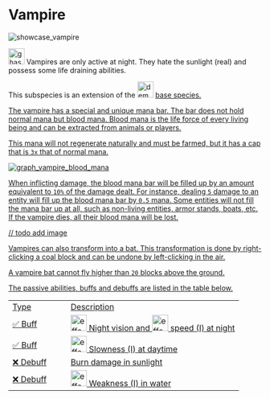 # Vampire

<img src="showcase_vampire.png" alt="showcase_vampire" title="Vampire Showcase"/>

<img src="item_ghast_tear.png" alt="ghast_tear" width="32" style="inline" title="Ghast Tear"/> Vampires are only active at night. They hate the sunlight (real) and possess some life draining abilities.

<tip>This subspecies is an extension of the <img src="item_fire_charge.png" alt="demon_icon" width="32" style="inline" title="Demon Icon"/> <a href="Demon.md"/> base species.</tip>

<chapter title="Key Ability">

<chapter title="Bloodthirsty Frenzy">

The vampire has a special and unique mana bar.
The bar does not hold normal mana but blood mana.
Blood mana is the life force of every living being and can be extracted from animals or players. 

This mana will not regenerate naturally and must be farmed, but it has a cap that is `3x` that of normal mana.

<img src="graph_vampire_blood_mana.png" alt="graph_vampire_blood_mana" title="Vampire blood mana"/>

When inflicting damage, the blood mana bar will be filled up by an amount equivalent to `10%` of the damage dealt.
For instance, dealing `5` damage to an entity will fill up the blood mana bar by `0.5` mana.
Some entities will not fill the mana bar up at all, such as non-living entities, armor stands, boats, etc.
If the vampire dies, all their blood mana will be lost.

</chapter>

<chapter title="Transmutation">

// todo add image

Vampires can also transform into a bat.
This transformation is done by right-clicking a coal block and can be undone by left-clicking in the air.

A vampire bat cannot fly higher than `20` blocks above the ground.

</chapter>

</chapter>

<chapter title="Passive Abilities">

The passive abilities, buffs and debuffs are listed in the table below.

<table>
    <tr>
        <td width="100">Type</td>
        <td>Description</td>
    </tr>
    <tr>
        <td>✅ Buff</td>
        <td><img src="effect_night_vision.png" alt="effect_night_vision" width="32" style="inline" title="Night vision"/> Night vision and <img src="effect_speed.png" alt="effect_speed" width="32" style="inline" title="Speed"/> speed (I) at night</td>
    </tr>
    <tr>
        <td>✅ Buff</td>
        <td><img src="effect_slowness.png" alt="effect_slowness" width="32" style="inline" title="Slowness"/> Slowness (I) at daytime</td>
    </tr>
    <tr>
        <td>❌ Debuff</td>
        <td>Burn damage in sunlight</td>
    </tr>
    <tr>
        <td>❌ Debuff</td>
        <td><img src="effect_weakness.png" alt="effect_weakness" width="32" style="inline" title="Weakness"/> Weakness (I) in water</td>
    </tr>
</table>

</chapter>